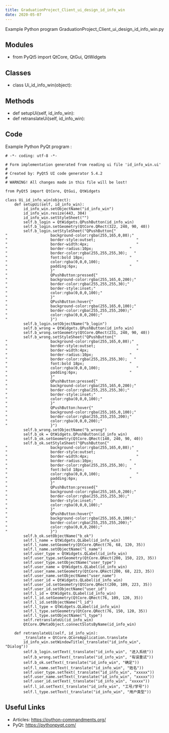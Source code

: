 ```yaml
---
title: GraduationProject_Client_ui_design_id_info_win
date: 2020-05-07
---
```

Example Python program GraduationProject_Client_ui_design_id_info_win.py

## Modules

* from PyQt5 import QtCore, QtGui, QtWidgets

## Classes

* class Ui_id_info_win(object):

## Methods

* def setupUi(self, id_info_win):
* def retranslateUi(self, id_info_win):

## Code

Example Python PyQt program :

    # -*- coding: utf-8 -*-
    
    # Form implementation generated from reading ui file 'id_info_win.ui'
    #
    # Created by: PyQt5 UI code generator 5.4.2
    #
    # WARNING! All changes made in this file will be lost!
    
    from PyQt5 import QtCore, QtGui, QtWidgets
    
    class Ui_id_info_win(object):
        def setupUi(self, id_info_win):
            id_info_win.setObjectName("id_info_win")
            id_info_win.resize(443, 304)
            id_info_win.setStyleSheet("")
            self.b_login = QtWidgets.QPushButton(id_info_win)
            self.b_login.setGeometry(QtCore.QRect(322, 240, 90, 40))
            self.b_login.setStyleSheet("QPushButton{"
    "                   background-color:rgba(255,165,0,80);"
    "                   border-style:outset;                  "
    "                   border-width:4px;                     "
    "                   border-radius:10px;                "
    "                   border-color:rgba(255,255,255,30);   "
    "                   font:bold 18px;                    "
    "                   color:rgba(0,0,0,100);                "
    "                   padding:6px;                       "
    "                   }"
    "                   QPushButton:pressed{"
    "                   background-color:rgba(255,165,0,200);"
    "                   border-color:rgba(255,255,255,30);"
    "                   border-style:inset;"
    "                   color:rgba(0,0,0,100);"
    "                   }"
    "                   QPushButton:hover{"
    "                   background-color:rgba(255,165,0,100);"
    "                   border-color:rgba(255,255,255,200);"
    "                   color:rgba(0,0,0,200);"
    "                   }")
            self.b_login.setObjectName("b_login")
            self.b_wrong = QtWidgets.QPushButton(id_info_win)
            self.b_wrong.setGeometry(QtCore.QRect(231, 240, 90, 40))
            self.b_wrong.setStyleSheet("QPushButton{"
    "                   background-color:rgba(255,165,0,80);"
    "                   border-style:outset;                  "
    "                   border-width:4px;                     "
    "                   border-radius:10px;                "
    "                   border-color:rgba(255,255,255,30);   "
    "                   font:bold 18px;                    "
    "                   color:rgba(0,0,0,100);                "
    "                   padding:6px;                       "
    "                   }"
    "                   QPushButton:pressed{"
    "                   background-color:rgba(255,165,0,200);"
    "                   border-color:rgba(255,255,255,30);"
    "                   border-style:inset;"
    "                   color:rgba(0,0,0,100);"
    "                   }"
    "                   QPushButton:hover{"
    "                   background-color:rgba(255,165,0,100);"
    "                   border-color:rgba(255,255,255,200);"
    "                   color:rgba(0,0,0,200);"
    "                   }")
            self.b_wrong.setObjectName("b_wrong")
            self.b_ok = QtWidgets.QPushButton(id_info_win)
            self.b_ok.setGeometry(QtCore.QRect(140, 240, 90, 40))
            self.b_ok.setStyleSheet("QPushButton{"
    "                   background-color:rgba(255,165,0,80);"
    "                   border-style:outset;                  "
    "                   border-width:4px;                     "
    "                   border-radius:10px;                "
    "                   border-color:rgba(255,255,255,30);   "
    "                   font:bold 18px;                    "
    "                   color:rgba(0,0,0,100);                "
    "                   padding:6px;                       "
    "                   }"
    "                   QPushButton:pressed{"
    "                   background-color:rgba(255,165,0,200);"
    "                   border-color:rgba(255,255,255,30);"
    "                   border-style:inset;"
    "                   color:rgba(0,0,0,100);"
    "                   }"
    "                   QPushButton:hover{"
    "                   background-color:rgba(255,165,0,100);"
    "                   border-color:rgba(255,255,255,200);"
    "                   color:rgba(0,0,0,200);"
    "                   }")
            self.b_ok.setObjectName("b_ok")
            self.l_name = QtWidgets.QLabel(id_info_win)
            self.l_name.setGeometry(QtCore.QRect(76, 68, 120, 35))
            self.l_name.setObjectName("l_name")
            self.user_type = QtWidgets.QLabel(id_info_win)
            self.user_type.setGeometry(QtCore.QRect(200, 150, 223, 35))
            self.user_type.setObjectName("user_type")
            self.user_name = QtWidgets.QLabel(id_info_win)
            self.user_name.setGeometry(QtCore.QRect(200, 68, 223, 35))
            self.user_name.setObjectName("user_name")
            self.user_id = QtWidgets.QLabel(id_info_win)
            self.user_id.setGeometry(QtCore.QRect(200, 109, 223, 35))
            self.user_id.setObjectName("user_id")
            self.l_id = QtWidgets.QLabel(id_info_win)
            self.l_id.setGeometry(QtCore.QRect(76, 109, 120, 35))
            self.l_id.setObjectName("l_id")
            self.l_type = QtWidgets.QLabel(id_info_win)
            self.l_type.setGeometry(QtCore.QRect(76, 150, 120, 35))
            self.l_type.setObjectName("l_type")
            self.retranslateUi(id_info_win)
            QtCore.QMetaObject.connectSlotsByName(id_info_win)
    
        def retranslateUi(self, id_info_win):
            _translate = QtCore.QCoreApplication.translate
            id_info_win.setWindowTitle(_translate("id_info_win", "Dialog"))
            self.b_login.setText(_translate("id_info_win", "进入系统"))
            self.b_wrong.setText(_translate("id_info_win", "有误重试"))
            self.b_ok.setText(_translate("id_info_win", "确定"))
            self.l_name.setText(_translate("id_info_win", "姓名"))
            self.user_type.setText(_translate("id_info_win", "xxxxx"))
            self.user_name.setText(_translate("id_info_win", "xxxxx"))
            self.user_id.setText(_translate("id_info_win", "xxxxx"))
            self.l_id.setText(_translate("id_info_win", "工号/学号"))
            self.l_type.setText(_translate("id_info_win", "用户类型"))
    
    

## Useful Links

- Articles: https://python-commandments.org/
- PyQt: https://pythonpyqt.com/
